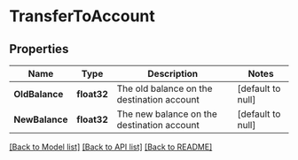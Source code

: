 # TransferToAccount

## Properties
Name | Type | Description | Notes
------------ | ------------- | ------------- | -------------
**OldBalance** | **float32** | The old balance on the destination account | [default to null]
**NewBalance** | **float32** | The new balance on the destination account | [default to null]

[[Back to Model list]](../README.md#documentation-for-models) [[Back to API list]](../README.md#documentation-for-api-endpoints) [[Back to README]](../README.md)


